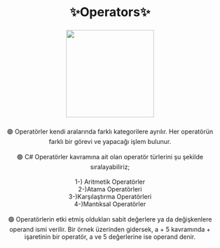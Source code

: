 <h1 align="center">✨Operators✨</h1>

###

<div align="center">
  <img height="200" src="https://s10.gifyu.com/images/S4VbO.gif"  />

  
</div>

###

<p align="center">🟢  Operatörler kendi aralarında farklı kategorilere ayrılır. Her operatörün farklı bir görevi ve yapacağı  işlem bulunur.<br> <br> 🟢 C# Operatörler kavramına ait olan operatör türlerini şu şekilde sıralayabiliriz;<br><br>1-) Aritmetik Operatörler<br>2-)Atama Operatörleri<br>3-)Karşılaştırma Operatörleri<br>4-)Mantıksal Operatörler<br><br> 🟢 Operatörlerin etki etmiş oldukları sabit değerlere ya da değişkenlere operand ismi verilir. Bir örnek üzerinden gidersek, a + 5 kavramında + işaretinin bir operatör, a ve 5 değerlerine ise operand denir.</p>

###

